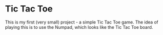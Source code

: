 # Tic Tac Toe

This is my first (very small) project - a simple Tic Tac Toe game.
The idea of playing this is to use the Numpad, which looks like the Tic Tac Toe board.
